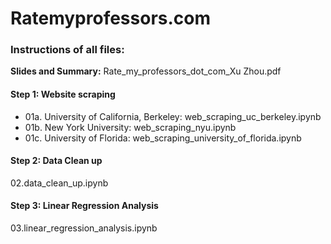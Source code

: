 # Ratemyprofessors.com

### Instructions of all files:

<b>Slides and Summary:</b> Rate_my_professors_dot_com_Xu Zhou.pdf


#### Step 1: Website scraping

-  01a. University of California, Berkeley: web_scraping_uc_berkeley.ipynb
-  01b. New York University: web_scraping_nyu.ipynb
-  01c. University of Florida: web_scraping_university_of_florida.ipynb

#### Step 2: Data Clean up

02.data_clean_up.ipynb

#### Step 3: Linear Regression Analysis

03.linear_regression_analysis.ipynb
